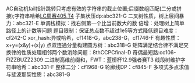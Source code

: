 AC自动机fail指针跳转只考虑有效的字符串的截止位置;后缀数组匹配(二分或拼接);字符串哈希[LC周赛405,T4](https://leetcode.cn/problems/construct-string-with-minimum-cost/description/)
子集状压dp:abc321-G
二叉树性质，树上层间暴力：abc321-E
单调栈模拟：找右侧第一个比当前数大的数
倍增：处理树上简单路径上的计数等问题
题目限制：保证总点数不超过1e5等方式降低题目难度：cf242-C
xor_hash:异或哈希，cf1418-G，abc238-G，cf1746-F
有趣性质：x+y=(x&y)+(x|y)
点双连通分量构建圆方树：abc318-G
矩阵满足结合律不满足交换律的性质处理相邻两个数消除问题：8thCCPCfinal-D
奇偶最短路:cc106-FIZZBUZZ2309
二进制高维前缀和，FWT：蓝桥杯12.9强者赛T3
线段树维护字符串哈希：abc331-F
整体二分：cf1968-G
轮廓线DP：cf845-F
多项式多点求值与斐波那契性质：abc381-G

